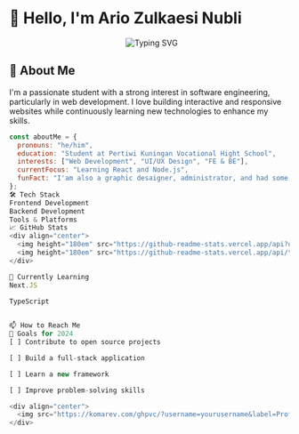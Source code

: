 # 👋 Hello, I'm Ario Zulkaesi Nubli 

<div align="center">
  <img src="https://readme-typing-svg.demolab.com?font=Fira+Code&pause=1000&color=4F8CC9&width=435&lines=Student+%7C+Web+Developer+%7C+Tech+Enthusiast" alt="Typing SVG" />
</div>

## 🚀 About Me

I'm a passionate student with a strong interest in software engineering, particularly in web development. I love building interactive and responsive websites while continuously learning new technologies to enhance my skills.

```javascript
const aboutMe = {
  pronouns: "he/him",
  education: "Student at Pertiwi Kuningan Vocational Hight School",
  interests: ["Web Development", "UI/UX Design", "FE & BE"],
  currentFocus: "Learning React and Node.js",
  funFact: "I'am also a graphic desaigner, administrator, and had some other skill"
};
🛠 Tech Stack
Frontend Development
Backend Development
Tools & Platforms
📈 GitHub Stats
<div align="center">
  <img height="180em" src="https://github-readme-stats.vercel.app/api?username=Rio3zN9G&show_icons=true&theme=algolia&include_all_commits=true&count_private=true"/>
  <img height="180em" src="https://github-readme-stats.vercel.app/api/top-langs/?username=Rio3zN9G&layout=compact&langs_count=8&theme=algolia"/>
</div>

🌱 Currently Learning
Next.JS

TypeScript
  

📫 How to Reach Me
🎯 Goals for 2024
[ ] Contribute to open source projects

[ ] Build a full-stack application

[ ] Learn a new framework

[ ] Improve problem-solving skills

<div align="center">
  <img src="https://komarev.com/ghpvc/?username=yourusername&label=Profile%20views&color=0e75b6&style=flat" alt="yourusernam" /> 
</div>
